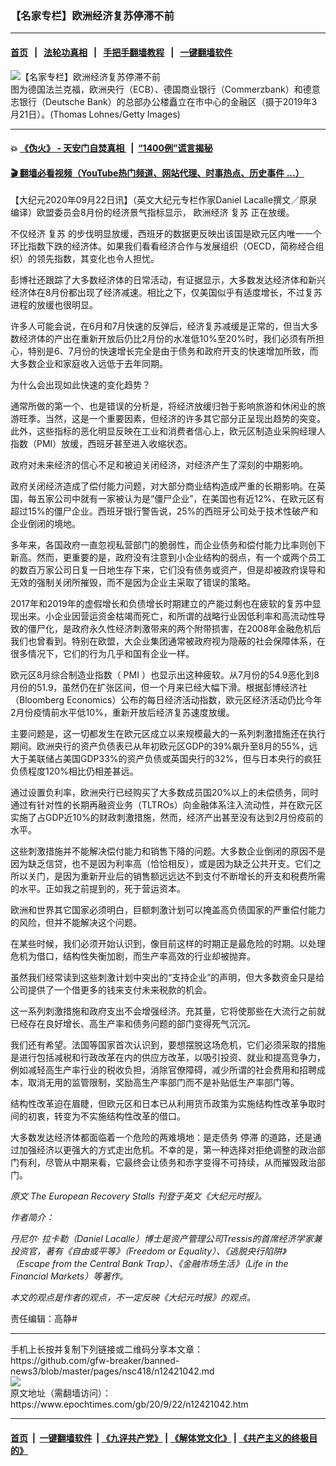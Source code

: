 ### 【名家专栏】欧洲经济复苏停滞不前
------------------------

#### [首页](https://github.com/gfw-breaker/banned-news3/blob/master/README.md) &nbsp;&nbsp;|&nbsp;&nbsp; [法轮功真相](https://github.com/begood0513/basic/blob/master/README.md)  &nbsp;&nbsp;|&nbsp;&nbsp; [手把手翻墙教程](https://github.com/gfw-breaker/guides/wiki)  &nbsp;&nbsp;|&nbsp;&nbsp; [一键翻墙软件](https://github.com/gfw-breaker/nogfw/blob/master/README.md)  



<div><img alt="【名家专栏】欧洲经济复苏停滞不前" class="attachment-djy_600_400 size-djy_600_400 wp-post-image" src="https://i.epochtimes.com/assets/uploads/2020/09/GettyImages-1137298442-crop-700x420-600x400.jpg"/>
<div class="caption">
 图为德国法兰克福，欧洲央行（ECB）、德国商业银行（Commerzbank）和德意志银行（Deutsche Bank）的总部办公楼矗立在市中心的金融区（摄于2019年3月21日）。(Thomas Lohnes/Getty Images)
</div></div><hr/>

#### 💥 [《伪火》 - 天安门自焚真相 ](http://158.247.195.190:10000/videos/blog/weihuo.html)&nbsp; |&nbsp; [“1400例”谎言揭秘  ](http://158.247.195.190:10000/videos/blog/jiexi1400.html)

#### [ 🎬  翻墙必看视频（YouTube热门频道、网站代理、时事热点、历史事件 ...）](https://github.com/gfw-breaker/links/blob/master/banned.md)

<div><p>
 【大纪元2020年09月22日讯】（英文大纪元专栏作家Daniel Lacalle撰文／原泉编译）欧盟委员会8月份的经济景气指标显示，
 <ok href="https://www.epochtimes.com/gb/tag/%E6%AC%A7%E6%B4%B2%E7%BB%8F%E6%B5%8E.html">
  欧洲经济
 </ok>
 <ok href="https://www.epochtimes.com/gb/tag/%E5%A4%8D%E8%8B%8F.html">
  复苏
 </ok>
 正在放缓。
</p>
<p>
 不仅经济
 <ok href="https://www.epochtimes.com/gb/tag/%E5%A4%8D%E8%8B%8F.html">
  复苏
 </ok>
 的步伐明显放缓，西班牙的数据更反映出该国是欧元区内唯一一个环比指数下跌的经济体。如果我们看看经济合作与发展组织（OECD，简称经合组织）的领先指数，其变化也令人担忧。
</p>
<p>
 彭博社还跟踪了大多数经济体的日常活动，有证据显示，大多数发达经济体和新兴经济体在8月份都出现了经济减速。相比之下，仅美国似乎有适度增长，不过复苏进程的放缓也很明显。
</p>
<p>
 许多人可能会说，在6月和7月快速的反弹后，经济复苏减缓是正常的，但当大多数经济体的产出在重新开放后仍比2月份的水准低10%至20%时，我们必须有所担心，特别是6、7月份的快速增长完全是由于债务和政府开支的快速增加所致，而大多数企业和家庭收入远低于去年同期。
</p>
<p>
 为什么会出现如此快速的变化趋势？
</p>
<p>
 通常所做的第一个、也是错误的分析是，将经济放缓归咎于影响旅游和休闲业的旅游旺季。当然，这是一个重要因素，但经济的许多其它部分正呈现出趋势的突变。此外，这些指标的恶化明显反映在工业和消费者信心上，欧元区制造业采购经理人指数（PMI）放缓，西班牙甚至进入收缩状态。
</p>
<p>
 政府对未来经济的信心不足和被迫关闭经济，对经济产生了深刻的中期影响。
</p>
<p>
 政府关闭经济造成了偿付能力问题，对大部分商业结构造成严重的长期影响。在英国，每五家公司中就有一家被认为是“僵尸企业”，在美国也有近12%、在欧元区有超过15%的僵尸企业。西班牙银行警告说，25%的西班牙公司处于技术性破产和企业倒闭的境地。
</p>
<p>
 多年来，各国政府一直忽视私营部门的脆弱性，而企业债务和偿付能力比率则创下新高。然而，更重要的是，政府没有注意到小企业结构的弱点，有一个或两个员工的数百万家公司日复一日地生存下来，它们没有债务或资产，但是却被政府误导和无效的强制关闭所摧毁，而不是因为企业主采取了错误的策略。
</p>
<p>
 2017年和2019年的虚假增长和负债增长时期建立的产能过剩也在疲软的复苏中显现出来。小企业因营运资金枯竭而死亡，和所谓的战略行业因低利率和高流动性导致的僵尸化，是政府永久性经济刺激带来的两个附带损害，在2008年金融危机后我们也曾看到。特别在欧盟，大企业集团通常被政府视为隐蔽的社会保障体系，在很多情况下，它们的行为几乎和国有企业一样。
</p>
<p>
 欧元区8月综合制造业指数（
 <ok href="https://www.markiteconomics.com/Public/Home/PressRelease/12c554fd819449d69b2da7ab81f57547">
  PMI
 </ok>
 ）也显示出这种疲软。从7月份的54.9恶化到8月份的51.9，虽然仍在扩张区间，但一个月来已经大幅下滑。根据彭博经济社（Bloomberg Economics）公布的每日经济活动指数，欧元区经济活动仍比今年2月份疫情前水平低10%，重新开放后经济复苏速度放缓。
</p>
<p>
 主要问题是，这一切都发生在欧元区成立以来规模最大的一系列刺激措施还在执行期间。欧洲央行的资产负债表已从年初欧元区GDP的39%飙升至8月的55%，远大于美联储占美国GDP33%的资产负债或英国央行的32%，但与日本央行的疯狂负债程度120%相比仍相差甚远。
</p>
<p>
 通过设置负利率，欧洲央行已经购买了大多数成员国20%以上的未偿债务，同时通过有针对性的长期再融资业务（TLTROs）向金融体系注入流动性，并在欧元区实施了占GDP近10%的财政刺激措施，然而，经济产出甚至没有达到2月份疫前的水平。
</p>
<p>
 这些刺激措施并不能解决偿付能力和销售下降的问题。大多数企业倒闭的原因不是因为缺乏信贷，也不是因为利率高（恰恰相反），或是因为缺乏公共开支。它们之所以关门，是因为重新开业后的销售额远远达不到支付不断增长的开支和税费所需的水平。正如我之前提到的，死于营运资本。
</p>
<p>
 欧洲和世界其它国家必须明白，巨额刺激计划可以掩盖高负债国家的严重偿付能力的风险，但并不能解决这个问题。
</p>
<p>
 在某些时候，我们必须开始认识到，像目前这样的时期正是最危险的时期。以处理危机为借口，结构性失衡加剧，而生产率高效的行业却被抛弃。
</p>
<p>
 虽然我们经常读到这些刺激计划中突出的“支持企业”的声明，但大多数资金只是给公司提供了一个借更多的钱来支付未来税款的机会。
</p>
<p>
 这一系列刺激措施和政府支出不会增强经济。充其量，它将使那些在大流行之前就已经存在良好增长、高生产率和债务问题的部门变得死气沉沉。
</p>
<p>
 我们还有希望。法国等国家首次认识到，要想摆脱这场危机，它们必须采取的措施是进行包括减税和行政改革在内的供应方改革，以吸引投资、就业和提高竞争力，例如减轻高生产率行业的税收负担，消除官僚障碍，减少所谓的社会费用和招聘成本，取消无用的监管限制，奖励高生产率部门而不是补贴低生产率部门等。
</p>
<p>
 结构性改革迫在眉睫，但欧元区和日本已从利用货币政策为实施结构性改革争取时间的初衷，转变为不实施结构性改革的借口。
</p>
<p>
 大多数发达经济体都面临着一个危险的两难境地：是走债务
 <ok href="https://www.epochtimes.com/gb/tag/%E5%81%9C%E6%BB%9E.html">
  停滞
 </ok>
 的道路，还是通过加强经济以更强大的方式走出危机。不幸的是，第一种选择对拒绝调整的政治部门有利，尽管从中期来看，它最终会让债务和赤字变得不可持续，从而摧毁政治部门。
</p>
<p>
 <em>
  原文
  <ok href="https://www.theepochtimes.com/the-european-recovery-stalls_3498018.html">
   The European Recovery Stalls
  </ok>
  刊登于英文《大纪元时报》。
 </em>
</p>
<p>
 <em>
  作者简介：
 </em>
</p>
<p>
 <em>
  丹尼尔· 拉卡勒（Daniel Lacalle）博士是资产管理公司Tressis的首席经济学家兼投资官，著有《自由或平等》（Freedom or Equality）、《逃脱央行陷阱》（Escape from the Central Bank Trap）、《金融市场生活》（Life in the Financial Markets）等著作。
 </em>
</p>
<p>
 <em>
  本文的观点是作者的观点，不一定反映《大纪元时报》的观点。
 </em>
</p>
<p>
 责任编辑：高静#
</p>
</div>
<hr/>
手机上长按并复制下列链接或二维码分享本文章：<br/>
https://github.com/gfw-breaker/banned-news3/blob/master/pages/nsc418/n12421042.md <br/>
<a href='https://github.com/gfw-breaker/banned-news3/blob/master/pages/nsc418/n12421042.md'><img src='https://github.com/gfw-breaker/banned-news3/blob/master/pages/nsc418/n12421042.md.png'/></a> <br/>
原文地址（需翻墙访问）：https://www.epochtimes.com/gb/20/9/22/n12421042.htm


------------------------
#### [首页](https://github.com/gfw-breaker/banned-news3/blob/master/README.md) &nbsp;|&nbsp; [一键翻墙软件](https://github.com/gfw-breaker/nogfw/blob/master/README.md) &nbsp;| [《九评共产党》](https://github.com/gfw-breaker/9ping.md/blob/master/README.md#九评之一评共产党是什么) | [《解体党文化》](https://github.com/gfw-breaker/jtdwh.md/blob/master/README.md) | [《共产主义的终极目的》](https://github.com/gfw-breaker/gczydzjmd.md/blob/master/README.md)


<img src='http://gfw-breaker.win/banned-news3/pages/nsc418/n12421042.md' width='0px' height='0px'/>